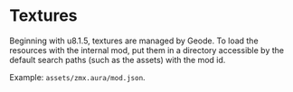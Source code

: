 # Textures

Beginning with u8.1.5, textures are managed by Geode. To load the resources with the internal mod, put them in a directory accessible by the default search paths (such as the assets) with the mod id.

Example: `assets/zmx.aura/mod.json`.